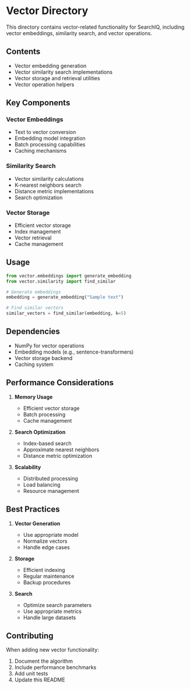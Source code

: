 # Vector Directory

This directory contains vector-related functionality for SearchIQ, including vector embeddings, similarity search, and vector operations.

## Contents

- Vector embedding generation
- Vector similarity search implementations
- Vector storage and retrieval utilities
- Vector operation helpers

## Key Components

### Vector Embeddings
- Text to vector conversion
- Embedding model integration
- Batch processing capabilities
- Caching mechanisms

### Similarity Search
- Vector similarity calculations
- K-nearest neighbors search
- Distance metric implementations
- Search optimization

### Vector Storage
- Efficient vector storage
- Index management
- Vector retrieval
- Cache management

## Usage

```python
from vector.embeddings import generate_embedding
from vector.similarity import find_similar

# Generate embeddings
embedding = generate_embedding("Sample text")

# Find similar vectors
similar_vectors = find_similar(embedding, k=5)
```

## Dependencies

- NumPy for vector operations
- Embedding models (e.g., sentence-transformers)
- Vector storage backend
- Caching system

## Performance Considerations

1. **Memory Usage**
   - Efficient vector storage
   - Batch processing
   - Cache management

2. **Search Optimization**
   - Index-based search
   - Approximate nearest neighbors
   - Distance metric optimization

3. **Scalability**
   - Distributed processing
   - Load balancing
   - Resource management

## Best Practices

1. **Vector Generation**
   - Use appropriate model
   - Normalize vectors
   - Handle edge cases

2. **Storage**
   - Efficient indexing
   - Regular maintenance
   - Backup procedures

3. **Search**
   - Optimize search parameters
   - Use appropriate metrics
   - Handle large datasets

## Contributing

When adding new vector functionality:
1. Document the algorithm
2. Include performance benchmarks
3. Add unit tests
4. Update this README 